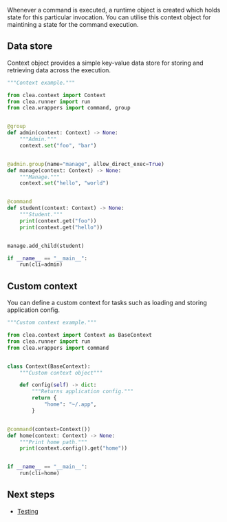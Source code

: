 Whenever a command is executed, a runtime object is created which holds state for this particular invocation. You can utilise this context object for maintining a state for the command execution.

## Data store

Context object provides a simple key-value data store for storing and retrieving data across the execution.

<!-- {"file": "examples/context.py", "type": "example"} -->
```python
"""Context example."""

from clea.context import Context
from clea.runner import run
from clea.wrappers import command, group


@group
def admin(context: Context) -> None:
    """Admin."""
    context.set("foo", "bar")


@admin.group(name="manage", allow_direct_exec=True)
def manage(context: Context) -> None:
    """Manage."""
    context.set("hello", "world")


@command
def student(context: Context) -> None:
    """Student."""
    print(context.get("foo"))
    print(context.get("hello"))


manage.add_child(student)

if __name__ == "__main__":
    run(cli=admin)
```

## Custom context

You can define a custom context for tasks such as loading and storing application config.

<!-- {"file": "examples/custom_context.py", "type": "example"} -->
```python
"""Custom context example."""

from clea.context import Context as BaseContext
from clea.runner import run
from clea.wrappers import command


class Context(BaseContext):
    """Custom context object"""

    def config(self) -> dict:
        """Returns application config."""
        return {
            "home": "~/.app",
        }


@command(context=Context())
def home(context: Context) -> None:
    """Print home path."""
    print(context.config().get("home"))


if __name__ == "__main__":
    run(cli=home)
```

## Next steps 

- [Testing](/testing)
